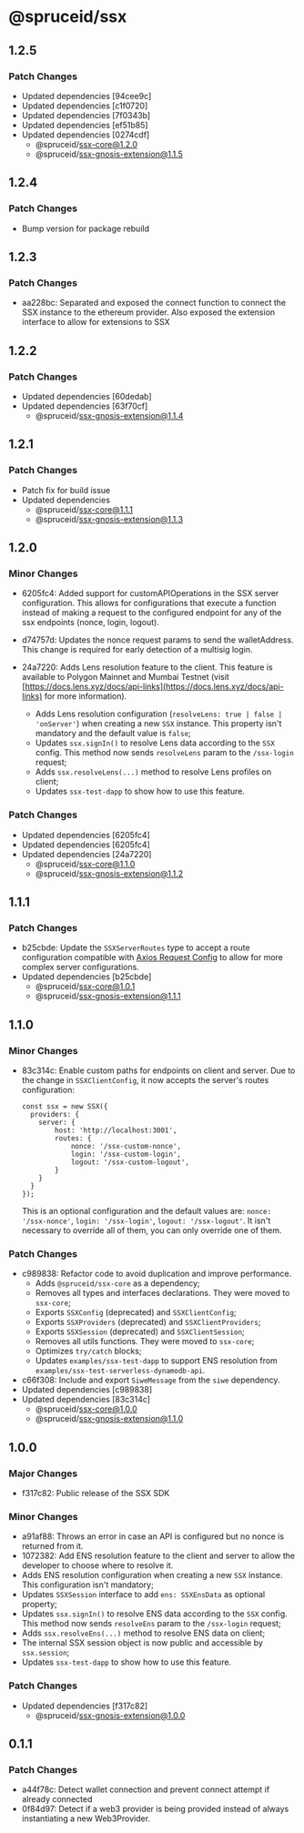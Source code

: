 # @spruceid/ssx

## 1.2.5

### Patch Changes

- Updated dependencies [94cee9c]
- Updated dependencies [c1f0720]
- Updated dependencies [7f0343b]
- Updated dependencies [ef51b85]
- Updated dependencies [0274cdf]
  - @spruceid/ssx-core@1.2.0
  - @spruceid/ssx-gnosis-extension@1.1.5

## 1.2.4

### Patch Changes

- Bump version for package rebuild

## 1.2.3

### Patch Changes

- aa228bc: Separated and exposed the connect function to connect the SSX instance to the ethereum provider. Also exposed the extension interface to allow for extensions to SSX

## 1.2.2

### Patch Changes

- Updated dependencies [60dedab]
- Updated dependencies [63f70cf]
  - @spruceid/ssx-gnosis-extension@1.1.4

## 1.2.1

### Patch Changes

- Patch fix for build issue
- Updated dependencies
  - @spruceid/ssx-core@1.1.1
  - @spruceid/ssx-gnosis-extension@1.1.3

## 1.2.0

### Minor Changes

- 6205fc4: Added support for customAPIOperations in the SSX server configuration. This allows for configurations that execute a function instead of making a request to the configured endpoint for any of the ssx endpoints (nonce, login, logout).
- d74757d: Updates the nonce request params to send the walletAddress. This change is required for early detection of a multisig login.
- 24a7220: Adds Lens resolution feature to the client. This feature is available to Polygon Mainnet and Mumbai Testnet (visit [https://docs.lens.xyz/docs/api-links](https://docs.lens.xyz/docs/api-links) for more information).

  - Adds Lens resolution configuration (`resolveLens: true | false | 'onServer'`) when creating a new `SSX` instance. This property isn't mandatory and the default value is `false`;
  - Updates `ssx.signIn()` to resolve Lens data according to the `SSX` config. This method now sends `resolveLens` param to the `/ssx-login` request;
  - Adds `ssx.resolveLens(...)` method to resolve Lens profiles on client;
  - Updates `ssx-test-dapp` to show how to use this feature.

### Patch Changes

- Updated dependencies [6205fc4]
- Updated dependencies [6205fc4]
- Updated dependencies [24a7220]
  - @spruceid/ssx-core@1.1.0
  - @spruceid/ssx-gnosis-extension@1.1.2

## 1.1.1

### Patch Changes

- b25cbde: Update the `SSXServerRoutes` type to accept a route configuration compatible with [Axios Request Config](SSXServerRoutes) to allow for more complex server configurations.
- Updated dependencies [b25cbde]
  - @spruceid/ssx-core@1.0.1
  - @spruceid/ssx-gnosis-extension@1.1.1

## 1.1.0

### Minor Changes

- 83c314c: Enable custom paths for endpoints on client and server.
  Due to the change in `SSXClientConfig`, it now accepts the server's routes configuration:

  ```
  const ssx = new SSX({
    providers: {
      server: {
          host: 'http://localhost:3001',
          routes: {
              nonce: '/ssx-custom-nonce',
              login: '/ssx-custom-login',
              logout: '/ssx-custom-logout',
          }
      }
    }
  });
  ```

  This is an optional configuration and the default values are: `nonce: '/ssx-nonce'`, `login: '/ssx-login'`, `logout: '/ssx-logout'`. It isn't necessary to override all of them, you can only override one of them.

### Patch Changes

- c989838: Refactor code to avoid duplication and improve performance.
  - Adds `@spruceid/ssx-core` as a dependency;
  - Removes all types and interfaces declarations. They were moved to `ssx-core`;
  - Exports `SSXConfig` (deprecated) and `SSXClientConfig`;
  - Exports `SSXProviders` (deprecated) and `SSXClientProviders`;
  - Exports `SSXSession` (deprecated) and `SSXClientSession`;
  - Removes all utils functions. They were moved to `ssx-core`;
  - Optimizes `try/catch` blocks;
  - Updates `examples/ssx-test-dapp` to support ENS resolution from `examples/ssx-test-serverless-dynamodb-api`.
- c66f308: Include and export `SiweMessage` from the `siwe` dependency.
- Updated dependencies [c989838]
- Updated dependencies [83c314c]
  - @spruceid/ssx-core@1.0.0
  - @spruceid/ssx-gnosis-extension@1.1.0

## 1.0.0

### Major Changes

- f317c82: Public release of the SSX SDK

### Minor Changes

- a91af88: Throws an error in case an API is configured but no nonce is returned from it.
- 1072382: Add ENS resolution feature to the client and server to allow the developer to choose where to resolve it.
- Adds ENS resolution configuration when creating a new `SSX` instance. This configuration isn't mandatory;
- Updates `SSXSession` interface to add `ens: SSXEnsData` as optional property;
- Updates `ssx.signIn()` to resolve ENS data according to the `SSX` config. This method now sends `resolveEns` param to the `/ssx-login` request;
- Adds `ssx.resolveEns(...)` method to resolve ENS data on client;
- The internal SSX session object is now public and accessible by `ssx.session`;
- Updates `ssx-test-dapp` to show how to use this feature.

### Patch Changes

- Updated dependencies [f317c82]
  - @spruceid/ssx-gnosis-extension@1.0.0

## 0.1.1

### Patch Changes

- a44f78c: Detect wallet connection and prevent connect attempt if already connected
- 0f84d97: Detect if a web3 provider is being provided instead of always instantiating a new Web3Provider.
